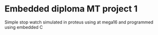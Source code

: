 # Embedded diploma MT project 1
 Simple stop watch simulated in proteus using at mega16 and programmed using embedded C
